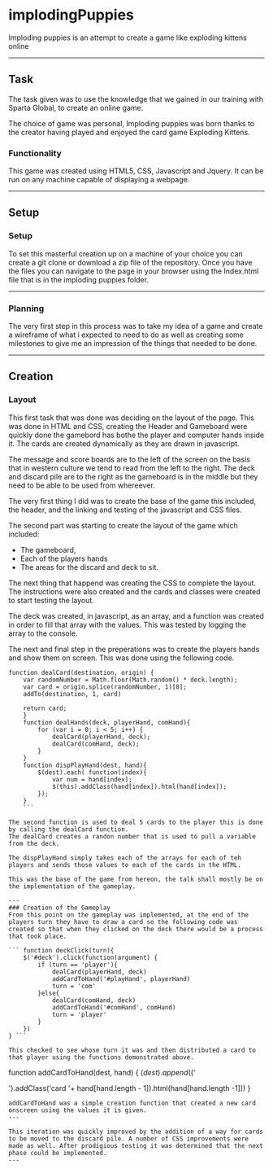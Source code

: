 # implodingPuppies
Imploding puppies is an attempt to create a game like exploding kittens online

----
## Task
The task given was to use the knowledge that we gained in our training with Sparta Global, to create an online game. 

The choice of game was personal, Imploding puppies was born thanks to the creator having played and enjoyed the card game Exploding Kittens. 


### Functionality 
This game was created using HTML5, CSS, Javascript and Jquery. 
It can be run on any machine capable of displaying a webpage. 

________

## Setup 
### Setup
To set this masterful creation up on a machine of your choice you can create a git clone or download a zip file of the repository. Once you have the files you can navigate to the page in your browser using the Index.html file that is in the imploding puppies folder.

___________________


### Planning
The very first step in this process was to take my idea of a game and create a wireframe of what i expected to need to do as well as creating some milestones to give me an impression of the things that needed to be done. 

___________________

## Creation
### Layout 
This first task that was done was deciding on the layout of the page. This was done in HTML and CSS, creating the Header and Gameboard were quickly done the gamebord has bothe the player and computer hands inside it. The cards are created dynamically as they are drawn in javascript.

The message and score boards are to the left of the screen on the basis that in western culture we tend to read from the left to the right. The deck and discard pile are to the right as the gameboard is in the middle but they need to be able to be used from whereever. 

The very first thing I did was to create the base of the game this included, the header, and the linking and testing of the javascript and CSS files. 

The second part was starting to create the layout of the game which included:

* The gameboard, 
* Each of the players hands 
* The areas for the discard and deck to sit. 

The next thing that happend was creating the CSS to complete the layout. The instructions were also created and the cards and classes were created to start testing the layout.

The deck was created, in javascript, as an array, and a function was created in order to fill that array with the values. This was tested by logging the array to the console.

The next and final step in the preperations was to create the players hands and show them on screen. 
This was done using the following code. 

``` 
function dealCard(destination, origin) {		
 	var randomNumber = Math.floor(Math.random() * deck.length);
 	var card = origin.splice(randomNumber, 1)[0];
 	addTo(destination, 1, card)
 
 	return card;
 	}
 	function dealHands(deck, playerHand, comHand){
 		for (var i = 0; i < 5; i++) {
 			dealCard(playerHand, deck);
 			dealCard(comHand, deck);
 		}
 	}
 	function dispPlayHand(dest, hand){
 		$(dest).each( function(index){
 			var num = hand[index];
 			$(this).addClass(hand[index]).html(hand[index]);
 		});	
 	}
 	```

The second function is used to deal 5 cards to the player this is done by calling the dealCard function. 
The dealCard creates a randon number that is used to pull a variable  from the deck.

The dispPlayHand simply takes each of the arrays for each of teh players and sends those values to each of the cards in the HTML. 

This was the base of the game from hereon, the talk shall mostly be on the implementation of the gameplay.
 
---  
### Creation of the Gameplay
From this point on the gameplay was implemented, at the end of the players turn they have to draw a card so the following code was created so that when they clicked on the deck there would be a process that took place. 

``` function deckClick(turn){
	$('#deck').click(function(argument) {
		if (turn == 'player'){
			dealCard(playerHand, deck)
			addCardToHand('#playHand', playerHand)
			turn = 'com'
		}else{
			dealCard(comHand, deck)
			addCardToHand('#comHand', comHand)
			turn = 'player'
		}
	})
} ```

This checked to see whose turn it was and then distributed a card to that player using the functions demonstrated above.

``` 
function addCardToHand(dest, hand) {
		$(dest).append($('<div></div>').addClass('card '+ hand[hand.length - 1]).html(hand[hand.length -1]))
	}
 ```
addCardToHand was a simple creation function that created a new card onscreen using the values it is given.
---

This iteration was quickly improved by the addition of a way for cards to be moved to the discard pile. A number of CSS improvements were made as well. After prodigious testing it was determined that the next phase could be implemented.
---


